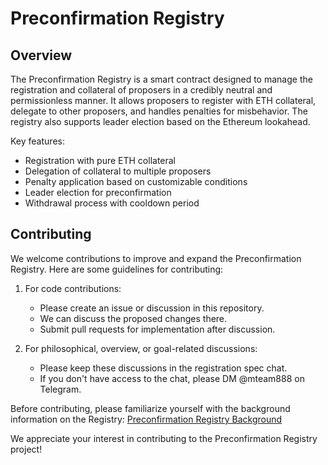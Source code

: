 # Preconfirmation Registry

## Overview

The Preconfirmation Registry is a smart contract designed to manage the registration and collateral of proposers in a credibly neutral and permissionless manner. It allows proposers to register with ETH collateral, delegate to other proposers, and handles penalties for misbehavior. The registry also supports leader election based on the Ethereum lookahead.

Key features:
- Registration with pure ETH collateral
- Delegation of collateral to multiple proposers
- Penalty application based on customizable conditions
- Leader election for preconfirmation
- Withdrawal process with cooldown period

## Contributing

We welcome contributions to improve and expand the Preconfirmation Registry. Here are some guidelines for contributing:

1. For code contributions:
   - Please create an issue or discussion in this repository.
   - We can discuss the proposed changes there.
   - Submit pull requests for implementation after discussion.

2. For philosophical, overview, or goal-related discussions:
   - Please keep these discussions in the registration spec chat.
   - If you don't have access to the chat, please DM @mteam888 on Telegram.

Before contributing, please familiarize yourself with the background information on the Registry:
[Preconfirmation Registry Background](https://spirelabs.notion.site/EthCC-7-Preconfirmation-Registry-923dabf24d4540da92ed2780b7f6c3cc?pvs=74)

We appreciate your interest in contributing to the Preconfirmation Registry project!

